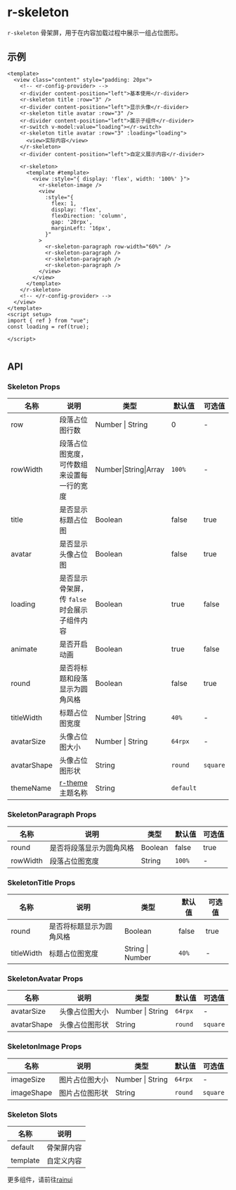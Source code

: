# r-skeleton

`r-skeleton` 骨架屏，用于在内容加载过程中展示一组占位图形。

## 示例

```vue
<template>
  <view class="content" style="padding: 20px">
    <!-- <r-config-provider> -->
    <r-divider content-position="left">基本使用</r-divider>
    <r-skeleton title :row="3" />
    <r-divider content-position="left">显示头像</r-divider>
    <r-skeleton title avatar :row="3" />
    <r-divider content-position="left">展示子组件</r-divider>
    <r-switch v-model:value="loading"></r-switch>
    <r-skeleton title avatar :row="3" :loading="loading">
      <view>实际内容</view>
    </r-skeleton>
    <r-divider content-position="left">自定义展示内容</r-divider>

    <r-skeleton>
      <template #template>
        <view :style="{ display: 'flex', width: '100%' }">
          <r-skeleton-image />
          <view
            :style="{
              flex: 1,
              display: 'flex',
              flexDirection: 'column',
              gap: '20rpx',
              marginLeft: '16px',
            }"
          >
            <r-skeleton-paragraph row-width="60%" />
            <r-skeleton-paragraph />
            <r-skeleton-paragraph />
            <r-skeleton-paragraph />
          </view>
        </view>
      </template>
    </r-skeleton>
    <!-- </r-config-provider> -->
  </view>
</template>
<script setup>
import { ref } from "vue";
const loading = ref(true);

</script>


```

## API

### Skeleton Props

| 名称        | 说明                                                         | 类型                  | 默认值    | 可选值   |
| ----------- | ------------------------------------------------------------ | --------------------- | --------- | -------- |
| row         | 段落占位图行数                                               | Number \| String      | 0         | -        |
| rowWidth    | 段落占位图宽度，可传数组来设置每一行的宽度                   | Number\|String\|Array | `100%`    | -        |
| title       | 是否显示标题占位图                                           | Boolean               | false     | true     |
| avatar      | 是否显示头像占位图                                           | Boolean               | false     | true     |
| loading     | 是否显示骨架屏，传 `false` 时会展示子组件内容                | Boolean               | true      | false    |
| animate     | 是否开启动画                                                 | Boolean               | true      | false    |
| round       | 是否将标题和段落显示为圆角风格                               | Boolean               | false     | true     |
| titleWidth  | 标题占位图宽度                                               | Number \|String       | ``40%``   | -        |
| avatarSize  | 头像占位图大小                                               | Number  \|  String    | `64rpx`   | -        |
| avatarShape | 头像占位图形状                                               | String                | `round`   | `square` |
| themeName   | [r-theme](https://ext.dcloud.net.cn/plugin?id=18661)主题名称 | String                | `default` |          |

### SkeletonParagraph Props

| 名称     | 说明                     | 类型    | 默认值 | 可选值 |
| -------- | ------------------------ | ------- | ------ | ------ |
| round    | 是否将段落显示为圆角风格 | Boolean | false  | true   |
| rowWidth | 段落占位图宽度           | String  | `100%` | -      |

### SkeletonTitle Props

| 名称       | 说明                     | 类型             | 默认值 | 可选值 |
| ---------- | ------------------------ | ---------------- | ------ | ------ |
| round      | 是否将标题显示为圆角风格 | Boolean          | false  | true   |
| titleWidth | 标题占位图宽度           | String \| Number | `40%`  | -      |

### SkeletonAvatar Props

| 名称        | 说明           | 类型              | 默认值  | 可选值   |
| ----------- | -------------- | ----------------- | ------- | -------- |
| avatarSize  | 头像占位图大小 | Number  \| String | `64rpx` | -        |
| avatarShape | 头像占位图形状 | String            | `round` | `square` |

### SkeletonImage Props

| 名称       | 说明           | 类型              | 默认值  | 可选值   |
| ---------- | -------------- | ----------------- | ------- | -------- |
| imageSize  | 图片占位图大小 | Number  \| String | `64rpx` | -        |
| imageShape | 图片占位图形状 | String            | `round` | `square` |

### Skeleton Slots

| 名称     | 说明       |
| -------- | ---------- |
| default  | 骨架屏内容 |
| template | 自定义内容 |






更多组件，请前往[rainui](https://ext.dcloud.net.cn/plugin?id=19701)